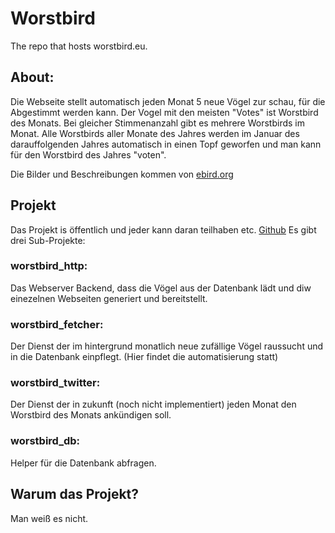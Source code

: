 # Worstbird

The repo that hosts worstbird.eu.

## About:

Die Webseite stellt automatisch jeden Monat 5 neue Vögel zur schau, für die Abgestimmt werden kann. Der Vogel mit den meisten "Votes" ist Worstbird des Monats. Bei gleicher Stimmenanzahl gibt es mehrere Worstbirds im Monat. Alle Worstbirds aller Monate des Jahres werden im Januar des darauffolgenden Jahres automatisch in einen Topf geworfen und man kann für den Worstbird des Jahres "voten".

Die Bilder und Beschreibungen kommen von [ebird.org](https://ebird.org)

## Projekt

Das Projekt is öffentlich und jeder kann daran teilhaben etc. [Github](https://github.com/Heusini/worstbird/)
Es gibt drei Sub-Projekte:
### worstbird_http:
Das Webserver Backend, dass die Vögel aus der Datenbank lädt und diw einezelnen Webseiten generiert und bereitstellt.
### worstbird_fetcher:
Der Dienst der im hintergrund monatlich neue zufällige Vögel raussucht und in die Datenbank einpflegt. (Hier findet die automatisierung statt)
### worstbird_twitter: 
Der Dienst der in zukunft (noch nicht implementiert) jeden Monat den Worstbird des Monats ankündigen soll.
### worstbird_db:
Helper für die Datenbank abfragen.

## Warum das Projekt?

Man weiß es nicht.
